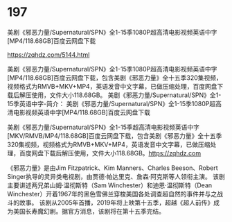 # 197
美剧《邪恶力量/Supernatural/SPN》全1-15季1080P超高清电影视频英语中字[MP4/118.68GB]百度云网盘下载

https://zqhdz.com/5144.html

美剧《邪恶力量/Supernatural/SPN》全1-15季1080P超高清电影视频英语中字[MP4/118.68GB]百度云网盘下载，包含美剧《邪恶力量》全十五季320集视频，视频格式为RMVB+MKV+MP4，英语发音中文字幕，已做压缩处理，百度网盘下载后解压使用，文件大小118.68GB。
美剧《邪恶力量/Supernatural/SPN》全1-15季英语中字-简介：
美剧《邪恶力量/Supernatural/SPN》全1-15季1080P超高清电影视频英语中字[MP4/118.68GB]百度云网盘下载

美剧《邪恶力量/Supernatural/SPN》全1-15季超高清电影视频英语中字[MKV/RMVB/MP4/118.68GB]百度云网盘下载，包含美剧《邪恶力量》全十五季320集视频，视频格式为RMVB+MKV+MP4，英语发音中文字幕，已做压缩处理，百度网盘下载后解压使用，文件大小118.68GB。https://zqhdz.com

《邪恶力量》是由Jim Fitzpatrick、Kim Manners、Charles Beeson、Robert Singer执导的灵异类电视剧，由贾德·帕达里克、詹森·阿克斯等人领衔主演。
该剧主要讲述两兄弟山姆·温彻斯特（Sam Winchester）和迪恩·温彻斯特（Dean Winchester）开着1967年的黑色雪佛兰穿梭美国各处调查超自然的事件并与之战斗的故事。
该剧从2005年首播，2019年将上映第十五季，超越《超人前传》成为美国长寿魔幻剧。据官方消息，该剧将在第十五季完结。
